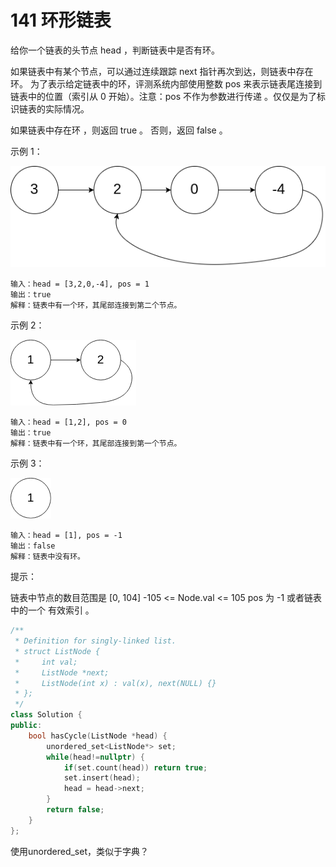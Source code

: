# 141 环形链表

给你一个链表的头节点 head ，判断链表中是否有环。

如果链表中有某个节点，可以通过连续跟踪 next 指针再次到达，则链表中存在环。 为了表示给定链表中的环，评测系统内部使用整数 pos 来表示链表尾连接到链表中的位置（索引从 0 开始）。注意：pos 不作为参数进行传递 。仅仅是为了标识链表的实际情况。

如果链表中存在环 ，则返回 true 。 否则，返回 false 。

 

示例 1：

![141-1](../Src/image/141-1.png "示例1")

    输入：head = [3,2,0,-4], pos = 1
    输出：true
    解释：链表中有一个环，其尾部连接到第二个节点。

示例 2：

![141-2](../Src/image/141-2.png "示例2")

    输入：head = [1,2], pos = 0
    输出：true
    解释：链表中有一个环，其尾部连接到第一个节点。

示例 3：

![141-3](../Src/image/141-3.png "示例3")

    输入：head = [1], pos = -1
    输出：false
    解释：链表中没有环。
 

提示：

链表中节点的数目范围是 [0, 104]
-105 <= Node.val <= 105
pos 为 -1 或者链表中的一个 有效索引 。

```cpp
/**
 * Definition for singly-linked list.
 * struct ListNode {
 *     int val;
 *     ListNode *next;
 *     ListNode(int x) : val(x), next(NULL) {}
 * };
 */
class Solution {
public:
    bool hasCycle(ListNode *head) {
        unordered_set<ListNode*> set;
        while(head!=nullptr) {
            if(set.count(head)) return true;
            set.insert(head);
            head = head->next;
        }
        return false;
    }
};
```

使用unordered_set，类似于字典？
